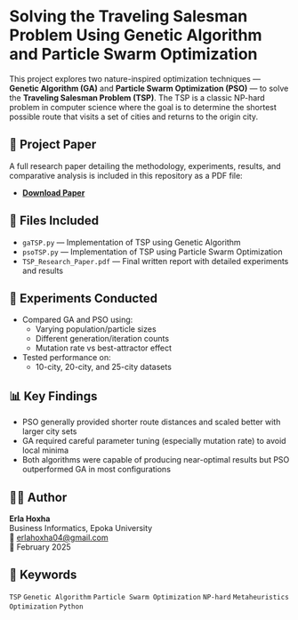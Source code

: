 # Solving the Traveling Salesman Problem Using Genetic Algorithm and Particle Swarm Optimization

This project explores two nature-inspired optimization techniques — **Genetic Algorithm (GA)** and **Particle Swarm Optimization (PSO)** — to solve the **Traveling Salesman Problem (TSP)**. The TSP is a classic NP-hard problem in computer science where the goal is to determine the shortest possible route that visits a set of cities and returns to the origin city.

## 📄 Project Paper
A full research paper detailing the methodology, experiments, results, and comparative analysis is included in this repository as a PDF file:
- [**Download Paper**](Traveling%20Salesman%20Problem%20Paper.pdf)

## 📂 Files Included
- `gaTSP.py` — Implementation of TSP using Genetic Algorithm
- `psoTSP.py` — Implementation of TSP using Particle Swarm Optimization
- `TSP_Research_Paper.pdf` — Final written report with detailed experiments and results

## 🧪 Experiments Conducted
- Compared GA and PSO using:
  - Varying population/particle sizes
  - Different generation/iteration counts
  - Mutation rate vs best-attractor effect
- Tested performance on:
  - 10-city, 20-city, and 25-city datasets

## 📊 Key Findings
- PSO generally provided shorter route distances and scaled better with larger city sets
- GA required careful parameter tuning (especially mutation rate) to avoid local minima
- Both algorithms were capable of producing near-optimal results but PSO outperformed GA in most configurations

## 👩‍💻 Author
**Erla Hoxha**  
Business Informatics, Epoka University  
📧 erlahoxha04@gmail.com  
📅 February 2025

## 📌 Keywords
`TSP` `Genetic Algorithm` `Particle Swarm Optimization` `NP-hard` `Metaheuristics` `Optimization` `Python`
